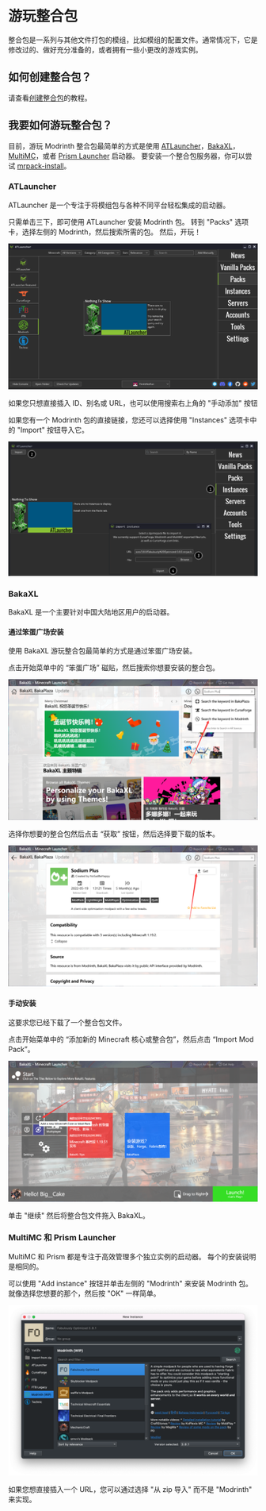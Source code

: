# 游玩整合包

整合包是一系列与其他文件打包的模组，比如模组的配置文件。通常情况下，它是修改过的、做好充分准备的，或者拥有一些小更改的游戏实例。

## 如何创建整合包？

请查看[创建整合包](creating_modpacks.md)的教程。

## 我要如何游玩整合包？

目前，游玩 Modrinth 整合包最简单的方式是使用 [ATLauncher](https://atlauncher.com)，[BakaXL](https://www.bakaxl.com/)，[MultiMC](https://multimc.org)，或者 [Prism Launcher](https://prismlauncher.org) 启动器。
要安装一个整合包服务器，你可以尝试 [mrpack-install](https://github.com/nothub/mrpack-install)。

### ATLauncher

ATLauncher 是一个专注于将模组包与各种不同平台轻松集成的启动器。

只需单击三下，即可使用 ATLauncher 安装 Modrinth 包。 转到 "Packs" 选项卡，选择左侧的 Modrinth，然后搜索所需的包。 然后，开玩！

![ATLauncher 搜索](../../../../../static/img/tutorial/atlauncherSearch.png)

如果您只想直接插入 ID、别名或 URL，也可以使用搜索右上角的 "手动添加" 按钮

如果您有一个 Modrinth 包的直接链接，您还可以选择使用 "Instances" 选项卡中的 "Import" 按钮导入它。

![ATLauncher 导入](../../../../../static/img/tutorial/atlauncherImport.png)

### BakaXL

BakaXL 是一个主要针对中国大陆地区用户的启动器。

#### 通过笨蛋广场安装

使用 BakaXL 游玩整合包最简单的方式是通过笨蛋广场安装。

点击开始菜单中的 “笨蛋广场” 磁贴，然后搜索你想要安装的整合包。

![笨蛋广场 搜索](../../../../../static/img/tutorial/BakaPlazaSearchModpacks.png)

选择你想要的整合包然后点击 “获取” 按钮，然后选择要下载的版本。

![笨蛋广场 整合包信息](../../../../../static/img/tutorial/BakaPlazaModpackInfo.png)

#### 手动安装

这要求您已经下载了一个整合包文件。

点击开始菜单中的 “添加新的 Minecraft 核心或整合包”，然后点击 “Import Mod Pack”。

![添加新的 Minecraft 核心或整合包](../../../../../static/img/tutorial/BakaXLAddCoreTile.png)

单击 "继续" 然后将整合包文件拖入 BakaXL。

### MultiMC 和 Prism Launcher

MultiMC 和 Prism 都是专注于高效管理多个独立实例的启动器。 每个的安装说明是相同的。

可以使用 "Add instance" 按钮并单击左侧的 "Modrinth" 来安装 Modrinth 包。 就像选择您想要的那个，然后按 "OK" 一样简单。

![MultiMC](../../../../../static/img/tutorial/multimc.png)

如果您想直接插入一个 URL，您可以通过选择 "从 zip 导入" 而不是 "Modrinth" 来实现。
